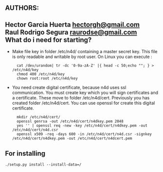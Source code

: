 AUTHORS:
--------
Hector Garcia Huerta hectorgh@gmail.com  
Raul Rodrigo Segura raurodse@gmail.com  
What do i need for starting?
-------------------------
* Make file key in folder /etc/n4d/ containing a master secret key. This file is only readable and writable by root user. On Linux you can execute :

        cat /dev/urandom| tr -dc '0-9a-zA-Z' |{ head -c 50;echo ""; } > /etc/n4d/key  
        chmod 400 /etc/n4d/key  
        chown root:root /etc/n4d/key

* You need create digital certificate, because n4d uses ssl communication. You must create key which you will sign certificates and a certificate. These move to folder /etc/n4d/cert.
Previously you has created folder /etc/n4d/cert. You can use openssl for create this digital certificate.

        mkdir /etc/n4d/cert/
        openssl genrsa -out /etc/n4d/cert/n4dkey.pem 2048
        yes '' | openssl req -new -key /etc/n4d/cert/n4dkey.pem -out /etc/n4d/cert/n4d.csr
        openssl x509 -req -days 600 -in /etc/n4d/cert/n4d.csr -signkey /etc/n4d/cert/n4dkey.pem -out /etc/n4d/cert/n4dcert.pem

For installing
--------------

	./setup.py install --install-data=/


